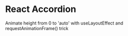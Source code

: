 # React Accordion

Animate height from 0 to 'auto' with useLayoutEffect and requestAnimationFrame() trick